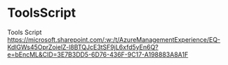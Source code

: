 # ToolsScript
Tools Script
https://microsoft.sharepoint.com/:w:/t/AzureManagementExperience/EQ-KdlGWs45OprZoielZ-l8BTQJcE3tSF9jL6xfd5yEn6Q?e=bEncML&CID=3E7B3DD5-6D76-436F-9C17-A198883A8A1F
